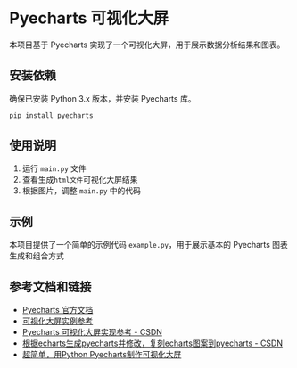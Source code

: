 # Pyecharts 可视化大屏

本项目基于 Pyecharts 实现了一个可视化大屏，用于展示数据分析结果和图表。

## 安装依赖

确保已安装 Python 3.x 版本，并安装 Pyecharts 库。

```bash
pip install pyecharts
```

## 使用说明

1. 运行 `main.py` 文件
2. 查看生成`html文件`可视化大屏结果
3. 根据图片，调整 `main.py` 中的代码

## 示例

本项目提供了一个简单的示例代码 `example.py`，用于展示基本的 Pyecharts 图表生成和组合方式

## 参考文档和链接

- [Pyecharts 官方文档](https://05x-docs.pyecharts.org/#/)
- [可视化大屏实例参考](https://www.sohu.com/a/705294338_178408)
- [Pyecharts 可视化大屏实现参考 - CSDN](https://blog.csdn.net/yang3366/article/details/131110369)
- [根据echarts生成pyecharts并修改，复刻echarts图案到pyecharts - CSDN](https://blog.csdn.net/qq_16381291/article/details/121680477)
- [超简单，用Python Pyecharts制作可视化大屏](https://blog.csdn.net/Summer_4336/article/details/121967772?utm_medium=distribute.pc_relevant.none-task-blog-2~default~baidujs_baidulandingword~default-0-121967772-blog-131110369.235^v39^pc_relevant_anti_vip_base&spm=1001.2101.3001.4242.1&utm_relevant_index=1)